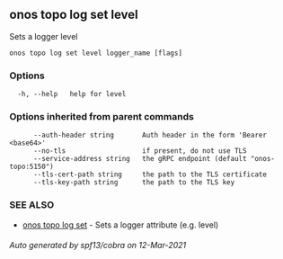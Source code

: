 ## onos topo log set level

Sets a logger level

```
onos topo log set level logger_name [flags]
```

### Options

```
  -h, --help   help for level
```

### Options inherited from parent commands

```
      --auth-header string       Auth header in the form 'Bearer <base64>'
      --no-tls                   if present, do not use TLS
      --service-address string   the gRPC endpoint (default "onos-topo:5150")
      --tls-cert-path string     the path to the TLS certificate
      --tls-key-path string      the path to the TLS key
```

### SEE ALSO

* [onos topo log set](onos_topo_log_set.md)	 - Sets a logger attribute (e.g. level)

###### Auto generated by spf13/cobra on 12-Mar-2021
